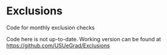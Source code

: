 # Exclusions
Code for monthly exclusion checks

Code here is not up-to-date. Working version can be found at https://github.com/USUeGrad/Exclusions
